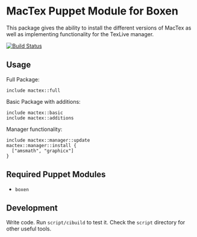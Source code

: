 # MacTex Puppet Module for Boxen

This package gives the ability to install the different versions of MacTex as well 
as implementing functionality for the TexLive manager. 

[![Build Status](https://travis-ci.org/mavcunha/puppet-mactex.png)](https://travis-ci.org/mavcunha/puppet-mactex)

## Usage

Full Package:
```puppet
include mactex::full
```

Basic Package with additions:
```puppet
include mactex::basic
include mactex::additions
```

Manager functionality:
```puppet
include mactex::manager::update
mactex::manager::install {
  ["amsmath", "graphicx"]
}
```

## Required Puppet Modules

* `boxen`

## Development

Write code. Run `script/cibuild` to test it. Check the `script`
directory for other useful tools.
